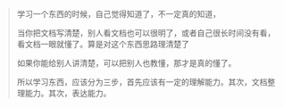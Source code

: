 > 学习一个东西的时候，自己觉得知道了，不一定真的知道，
>
> 当你把文档写清楚，别人看文档也可以很明了，或者自己很长时间没有看，看文档一眼就懂了。算是对这个东西思路理清楚了
>
> 如果你能给别人讲清楚，可以把别人也教懂，那才是真的懂了。 
>
> 所以学习东西，应该分为三步，首先应该有一定的理解能力。其次，文档整理能力。其次，表达能力。